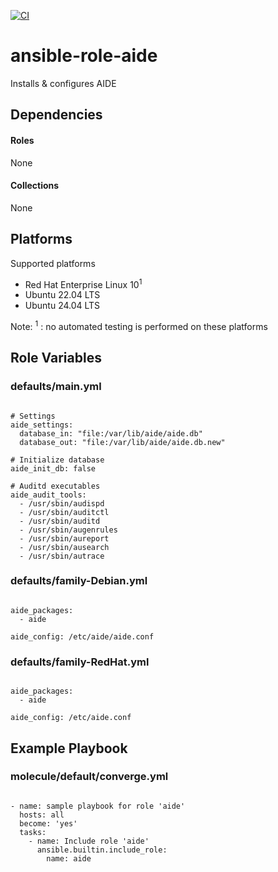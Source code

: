 [![CI](https://github.com/de-it-krachten/ansible-role-aide/workflows/CI/badge.svg?event=push)](https://github.com/de-it-krachten/ansible-role-aide/actions?query=workflow%3ACI)


# ansible-role-aide

Installs & configures AIDE



## Dependencies

#### Roles
None

#### Collections
None

## Platforms

Supported platforms

- Red Hat Enterprise Linux 10<sup>1</sup>
- Ubuntu 22.04 LTS
- Ubuntu 24.04 LTS

Note:
<sup>1</sup> : no automated testing is performed on these platforms

## Role Variables
### defaults/main.yml
<pre><code>
# Settings
aide_settings:
  database_in: "file:/var/lib/aide/aide.db"
  database_out: "file:/var/lib/aide/aide.db.new"

# Initialize database
aide_init_db: false

# Auditd executables
aide_audit_tools:
  - /usr/sbin/audispd
  - /usr/sbin/auditctl
  - /usr/sbin/auditd
  - /usr/sbin/augenrules
  - /usr/sbin/aureport
  - /usr/sbin/ausearch
  - /usr/sbin/autrace
</pre></code>

### defaults/family-Debian.yml
<pre><code>
aide_packages:
  - aide

aide_config: /etc/aide/aide.conf
</pre></code>

### defaults/family-RedHat.yml
<pre><code>
aide_packages:
  - aide

aide_config: /etc/aide.conf
</pre></code>




## Example Playbook
### molecule/default/converge.yml
<pre><code>
- name: sample playbook for role 'aide'
  hosts: all
  become: 'yes'
  tasks:
    - name: Include role 'aide'
      ansible.builtin.include_role:
        name: aide
</pre></code>
